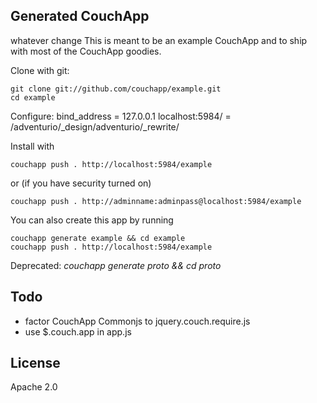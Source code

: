 ## Generated CouchApp


whatever change
This is meant to be an example CouchApp and to ship with most of the CouchApp goodies.

Clone with git:

    git clone git://github.com/couchapp/example.git
    cd example


Configure:
	bind_address = 127.0.0.1
	localhost:5984/ = /adventurio/_design/adventurio/_rewrite/

Install with 
    
    couchapp push . http://localhost:5984/example

or (if you have security turned on)

    couchapp push . http://adminname:adminpass@localhost:5984/example
  
You can also create this app by running

    couchapp generate example && cd example
    couchapp push . http://localhost:5984/example

Deprecated: *couchapp generate proto && cd proto*


## Todo

* factor CouchApp Commonjs to jquery.couch.require.js
* use $.couch.app in app.js

## License

Apache 2.0
